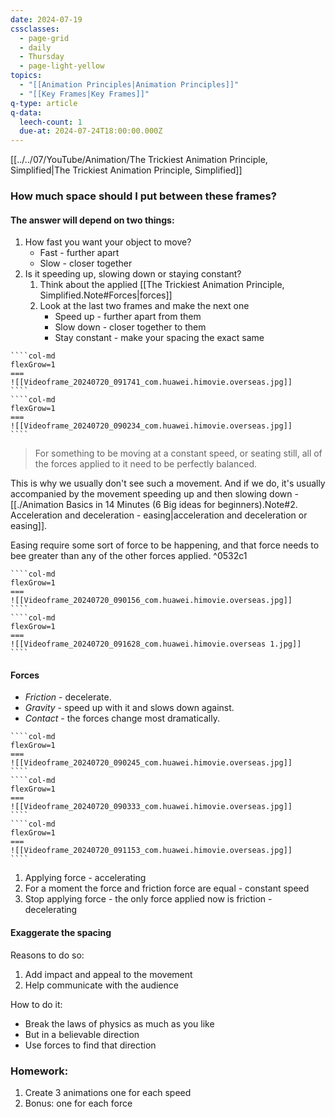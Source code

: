 ```yaml
---
date: 2024-07-19
cssclasses:
  - page-grid
  - daily
  - Thursday
  - page-light-yellow
topics:
  - "[[Animation Principles|Animation Principles]]"
  - "[[Key Frames|Key Frames]]"
q-type: article
q-data:
  leech-count: 1
  due-at: 2024-07-24T18:00:00.000Z
---
```

[[../../07/YouTube/Animation/The Trickiest Animation Principle, Simplified|The Trickiest Animation Principle, Simplified]]
### How much space should I put between these frames?
#### The answer will depend on two things:
1. How fast you want your object to move?
	- Fast - further apart
	- Slow - closer together
2. Is it speeding up, slowing down or staying constant?
	1. Think about the applied [[The Trickiest Animation Principle, Simplified.Note#Forces|forces]]
	2. Look at the last two frames and make the next one
		- Speed up -  further apart from them
		- Slow down - closer together to them
		- Stay constant - make your spacing the exact same

`````col
````col-md
flexGrow=1
===
![[Videoframe_20240720_091741_com.huawei.himovie.overseas.jpg]]
````
````col-md
flexGrow=1
===
![[Videoframe_20240720_090234_com.huawei.himovie.overseas.jpg]]
````
`````
>  For something to be moving at a constant speed, or seating still, all of the forces applied to it need to be perfectly balanced.

This is why we usually don't see such a movement.
And if we do, it's usually accompanied by the movement speeding up and then slowing down - [[./Animation Basics in 14 Minutes (6 Big ideas for beginners).Note#2. Acceleration and deceleration - easing|acceleration and deceleration or easing]].

Easing require some sort of force to be happening, and that force needs to bee greater than any of the other forces applied. ^0532c1
`````col
````col-md
flexGrow=1
===
![[Videoframe_20240720_090156_com.huawei.himovie.overseas.jpg]]
````
````col-md
flexGrow=1
===
![[Videoframe_20240720_091628_com.huawei.himovie.overseas 1.jpg]]
````
`````
#### Forces
- *Friction* -  decelerate.
- *Gravity* - speed up with it and slows down against.
- *Contact* - the forces change most dramatically.
`````col
````col-md
flexGrow=1
===
![[Videoframe_20240720_090245_com.huawei.himovie.overseas.jpg]]
````
````col-md
flexGrow=1
===
![[Videoframe_20240720_090333_com.huawei.himovie.overseas.jpg]]
````
````col-md
flexGrow=1
===
![[Videoframe_20240720_091153_com.huawei.himovie.overseas.jpg]]
````
`````
1. Applying force - accelerating
2. For a moment the force and friction force are equal - constant speed
3. Stop applying force - the only force applied now is friction - decelerating

#### Exaggerate the spacing
Reasons to do so:
1. Add impact and appeal to the movement
2. Help communicate with the audience

How to do it:
- Break the laws of physics as much as you like
- But in a believable direction
- Use forces to find that direction
### Homework:
1. Create 3 animations one for each speed
2. Bonus: one for each force



